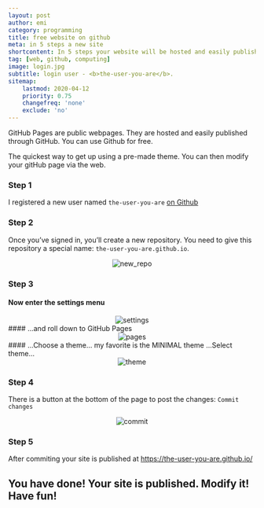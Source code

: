 ```yaml
---
layout: post
author: emi
category: programming
title: free website on github 
meta: in 5 steps a new site
shortcontent: In 5 steps your website will be hosted and easily published through GitHub.
tag: [web, github, computing]
image: login.jpg
subtitle: login user - <b>the-user-you-are</b>.
sitemap:
    lastmod: 2020-04-12
    priority: 0.75
    changefreq: 'none'
    exclude: 'no'
---
```

GitHub Pages are public webpages.
They are hosted and easily published through GitHub.
You can use Github for free.

The quickest way to get up using a pre-made theme. 
You can then modify your gitHub page via the web.

### Step 1
I registered a new user named `the-user-you-are`
<a href="https://github.com/join" target="_blank">on Github</a>

### Step 2
Once you’ve signed in, you’ll create a new repository.
You need to give this repository a special name: `the-user-you-are.github.io`.
<div style="width: 100%; text-align: center">
<img src="{{ '/assets/images/new_repo.jpg' | relative_url }}" alt="new_repo" title="new_repo"/>
</div>

### Step 3
#### Now enter the settings menu
<div style="text-align:center">
<img src="{{ '/assets/images/repo_settings.jpg' | relative_url }}" alt="settings" title="settings"/>
</div>
#### ...and roll down to GitHub Pages
<div style="text-align:center">
<img src="{{ '/assets/images/github_pages.jpg' | relative_url }}" alt="pages" title="pages"/>
</div>
#### ...Choose a theme... my favorite is the MINIMAL theme ...Select theme...
<div style="text-align:center">
<img src="{{ '/assets/images/select_theme.jpg' | relative_url }}" alt="theme" title="theme"/>
</div>

### Step 4
There is a button at the bottom of the page to post the changes: `Commit changes`
<div style="text-align:center">
<img src="{{ '/assets/images/commit.jpg' | relative_url }}" alt="commit" title="commit"/>
</div>

### Step 5
After commiting your site is published at 
<a href="https://the-user-you-are.github.io/" target="_blank">https://the-user-you-are.github.io/</a>

## You have done! Your site is published. Modify it! Have fun!


